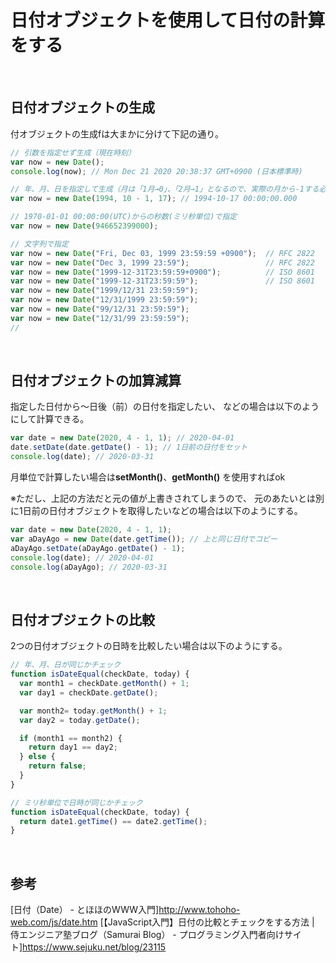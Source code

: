 # 日付オブジェクトを使用して日付の計算をする
<br>

## 日付オブジェクトの生成
付オブジェクトの生成fは大まかに分けて下記の通り。
```js
// 引数を指定せず生成（現在時刻）
var now = new Date();
console.log(now); // Mon Dec 21 2020 20:38:37 GMT+0900 (日本標準時)

// 年、月、日を指定して生成（月は「1月→0」、「2月→1」となるので、実際の月から-1する必要がある））
var now = new Date(1994, 10 - 1, 17); // 1994-10-17 00:00:00.000

// 1970-01-01 00:00:00(UTC)からの秒数(ミリ秒単位)で指定
var now = new Date(946652399000);

// 文字列で指定
var now = new Date("Fri, Dec 03, 1999 23:59:59 +0900");  // RFC 2822
var now = new Date("Dec 3, 1999 23:59");                 // RFC 2822
var now = new Date("1999-12-31T23:59:59+0900");          // ISO 8601
var now = new Date("1999-12-31T23:59:59");               // ISO 8601
var now = new Date("1999/12/31 23:59:59");
var now = new Date("12/31/1999 23:59:59");
var now = new Date("99/12/31 23:59:59");
var now = new Date("12/31/99 23:59:59");
// 
```
<br>

## 日付オブジェクトの加算減算
指定した日付から〜日後（前）の日付を指定したい、
などの場合は以下のようにして計算できる。
```js
var date = new Date(2020, 4 - 1, 1); // 2020-04-01
date.setDate(date.getDate() - 1); // 1日前の日付をセット
console.log(date); // 2020-03-31
```
月単位で計算したい場合は**setMonth()**、**getMonth()** を使用すればok

※ただし、上記の方法だと元の値が上書きされてしまうので、
元のあたいとは別に1日前の日付オブジェクトを取得したいなどの場合は以下のようにする。
```js
var date = new Date(2020, 4 - 1, 1);
var aDayAgo = new Date(date.getTime()); // 上と同じ日付でコピー
aDayAgo.setDate(aDayAgo.getDate() - 1);
console.log(date); // 2020-04-01
console.log(aDayAgo); // 2020-03-31
```
<br>

## 日付オブジェクトの比較
2つの日付オブジェクトの日時を比較したい場合は以下のようにする。
```js
// 年、月、日が同じかチェック
function isDateEqual(checkDate, today) {
  var month1 = checkDate.getMonth() + 1;
  var day1 = checkDate.getDate();

  var month2= today.getMonth() + 1;
  var day2 = today.getDate();

  if (month1 == month2) {
    return day1 == day2;
  } else {
    return false;
  }
}

// ミリ秒単位で日時が同じかチェック
function isDateEqual(checkDate, today) {
  return date1.getTime() == date2.getTime();
}
```
<br>

## 参考
[日付（Date） - とほほのWWW入門]http://www.tohoho-web.com/js/date.htm
[【JavaScript入門】日付の比較とチェックをする方法 | 侍エンジニア塾ブログ（Samurai Blog） - プログラミング入門者向けサイト]https://www.sejuku.net/blog/23115